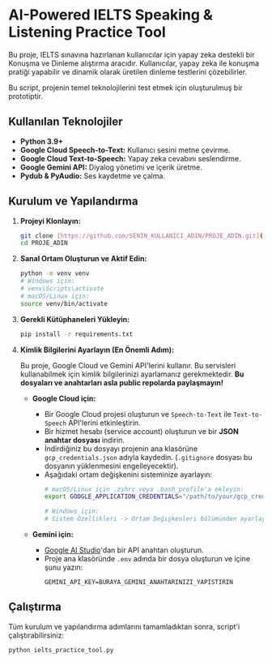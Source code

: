 # AI-Powered IELTS Speaking & Listening Practice Tool

Bu proje, IELTS sınavına hazırlanan kullanıcılar için yapay zeka destekli bir Konuşma ve Dinleme alıştırma aracıdır. Kullanıcılar, yapay zeka ile konuşma pratiği yapabilir ve dinamik olarak üretilen dinleme testlerini çözebilirler.

Bu script, projenin temel teknolojilerini test etmek için oluşturulmuş bir prototiptir.

## Kullanılan Teknolojiler
- **Python 3.9+**
- **Google Cloud Speech-to-Text:** Kullanıcı sesini metne çevirme.
- **Google Cloud Text-to-Speech:** Yapay zeka cevabını seslendirme.
- **Google Gemini API:** Diyalog yönetimi ve içerik üretme.
- **Pydub & PyAudio:** Ses kaydetme ve çalma.

## Kurulum ve Yapılandırma

1.  **Projeyi Klonlayın:**
    ```bash
    git clone [https://github.com/SENIN_KULLANICI_ADIN/PROJE_ADIN.git](https://github.com/SENIN_KULLANICI_ADIN/PROJE_ADIN.git)
    cd PROJE_ADIN
    ```

2.  **Sanal Ortam Oluşturun ve Aktif Edin:**
    ```bash
    python -m venv venv
    # Windows için:
    # venv\Scripts\activate
    # macOS/Linux için:
    source venv/bin/activate
    ```

3.  **Gerekli Kütüphaneleri Yükleyin:**
    ```bash
    pip install -r requirements.txt
    ```

4.  **Kimlik Bilgilerini Ayarlayın (En Önemli Adım):**

    Bu proje, Google Cloud ve Gemini API'lerini kullanır. Bu servisleri kullanabilmek için kimlik bilgilerinizi ayarlamanız gerekmektedir. **Bu dosyaları ve anahtarları asla public repolarda paylaşmayın!**

    * **Google Cloud için:**
        * Bir Google Cloud projesi oluşturun ve `Speech-to-Text` ile `Text-to-Speech` API'lerini etkinleştirin.
        * Bir hizmet hesabı (service account) oluşturun ve bir **JSON anahtar dosyası** indirin.
        * İndirdiğiniz bu dosyayı projenin ana klasörüne `gcp_credentials.json` adıyla kaydedin. (`.gitignore` dosyası bu dosyanın yüklenmesini engelleyecektir).
        * Aşağıdaki ortam değişkenini sisteminize ayarlayın:
            ```bash
            # macOS/Linux için .zshrc veya .bash_profile'a ekleyin:
            export GOOGLE_APPLICATION_CREDENTIALS="/path/to/your/gcp_credentials.json"

            # Windows için:
            # Sistem Özellikleri -> Ortam Değişkenleri bölümünden ayarlayın.
            ```

    * **Gemini için:**
        * [Google AI Studio](https://aistudio.google.com/)'dan bir API anahtarı oluşturun.
        * Proje ana klasöründe `.env` adında bir dosya oluşturun ve içine şunu yazın:
            ```
            GEMINI_API_KEY=BURAYA_GEMINI_ANAHTARINIZI_YAPISTIRIN
            ```

## Çalıştırma

Tüm kurulum ve yapılandırma adımlarını tamamladıktan sonra, script'i çalıştırabilirsiniz:
```bash
python ielts_practice_tool.py
```